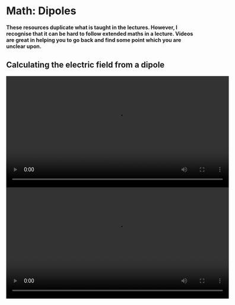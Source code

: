 # Math: Dipoles

**These resources duplicate what is taught in the lectures. However, I recognise that it can be hard to follow extended maths in a lecture. Videos are great in helping you to go back and find some point which you are unclear upon.**

## Calculating the electric field from a dipole

<video width="600" controls>
  <source src="https://www.nottingham.ac.uk/~ppzmis/PHYS3009/M4.mp4" type="video/mp4">
  Your browser does not support the video tag.
  <p><em>The field due to a dipole</em></p>
</video>


<video width="600" controls>
  <source src="https://www.nottingham.ac.uk/~ppzmis/PHYS3009/M4b.mp4" type="video/mp4">
  Your browser does not support the video tag.
  <p><em>Potential energy due to rotating a dipole and the origin of dispersion forces</em></p>
</video>
